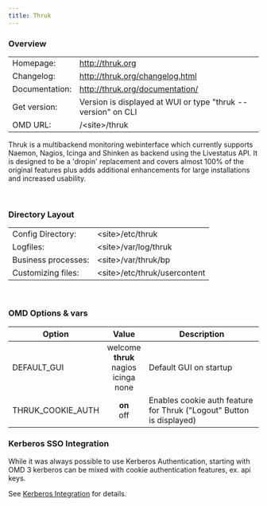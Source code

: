 ```yaml
---
title: Thruk
---
```

<style>
  thead th:empty {
    border: thin solid red !important;
    display: none;
  }
</style>
### Overview

|||
|---|---|
|Homepage:|http://thruk.org|
|Changelog:|http://thruk.org/changelog.html|
|Documentation:|http://thruk.org/documentation/|
|Get version:|Version is displayed at WUI or type &quot;thruk --version&quot; on CLI|
|OMD URL:|/&lt;site&gt;/thruk|

Thruk is a multibackend monitoring webinterface which currently supports Naemon, Nagios, Icinga and Shinken as backend using the Livestatus API. It is designed to be a 'dropin' replacement and covers almost 100% of the original features plus adds additional enhancements for large installations and increased usability.

&#x205F;
### Directory Layout

|||
|---|---|
|Config Directory:|&lt;site&gt;/etc/thruk|
|Logfiles:|&lt;site&gt;/var/log/thruk|
|Business processes:|&lt;site&gt;/var/thruk/bp|
|Customizing files:|&lt;site&gt;/etc/thruk/usercontent|

&#x205F;
### OMD Options & vars
| Option | Value | Description |
| ------ |:-----:| ----------- |
|  DEFAULT_GUI | welcome <br> **thruk** <br> nagios <br> icinga <br> none | Default GUI on startup |
|  THRUK_COOKIE_AUTH  |  **on** <br> off  | Enables cookie auth feature for Thruk ("Logout" Button is displayed) |


### Kerberos SSO Integration
While it was always possible to use Kerberos Authentication, starting with OMD 3 kerberos can be mixed
with cookie authentication features, ex. api keys.

See [Kerberos Integration](../../howtos/kerberos/) for details.